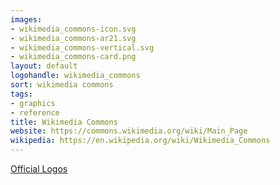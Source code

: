 ```yaml
---
images:
- wikimedia_commons-icon.svg
- wikimedia_commons-ar21.svg
- wikimedia_commons-vertical.svg
- wikimedia_commons-card.png
layout: default
logohandle: wikimedia_commons
sort: wikimedia commons
tags:
- graphics
- reference
title: Wikimedia Commons
website: https://commons.wikimedia.org/wiki/Main_Page
wikipedia: https://en.wikipedia.org/wiki/Wikimedia_Commons
---
```


[Official Logos](https://commons.wikimedia.org/wiki/File:Commons-logo-en.svg)
